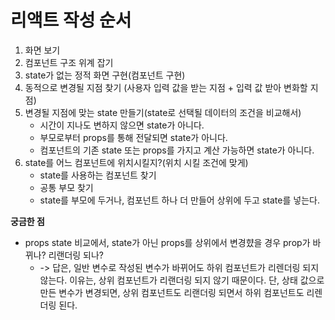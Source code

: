 # 리액트 작성 순서

1. 화면 보기
2. 컴포넌트 구조 위계 잡기
3. state가 없는 정적 화면 구현(컴포넌트 구현)
4. 동적으로 변경될 지점 찾기 (사용자 입력 값을 받는 지점 + 입력 값 받아 변화할 지점)
5. 변경될 지점에 맞는 state 만들기(state로 선택될 데이터의 조건을 비교해서)
   - 시간이 지나도 변하지 않으면 state가 아니다.
   - 부모로부터 props를 통해 전달되면 state가 아니다.
   - 컴포넌트의 기존 state 또는 props를 가지고 계산 가능하면 state가 아니다.
6. state를 어느 컴포넌트에 위치시킬지?(위치 시킬 조건에 맞게)
   - state를 사용하는 컴포넌트 찾기
   - 공통 부모 찾기
   - state를 부모에 두거나, 컴포넌트 하나 더 만들어 상위에 두고 state를 넣는다.

**궁금한 점**

- props state 비교에서, state가 아닌 props를 상위에서 변경햤을 경우 prop가 바뀌나? 리랜더링 되나?
  - -> 답은, 일반 변수로 작성된 변수가 바뀌어도 하위 컴포넌트가 리렌더링 되지 않는다. 이유는, 상위 컴포넌트가 리랜더링 되지 않기 때문이다. 단, 상태 값으로 만든 변수가 변경되면, 상위 컴포넌트도 리랜더링 되면서 하위 컴포넌트도 리렌더링 된다.

